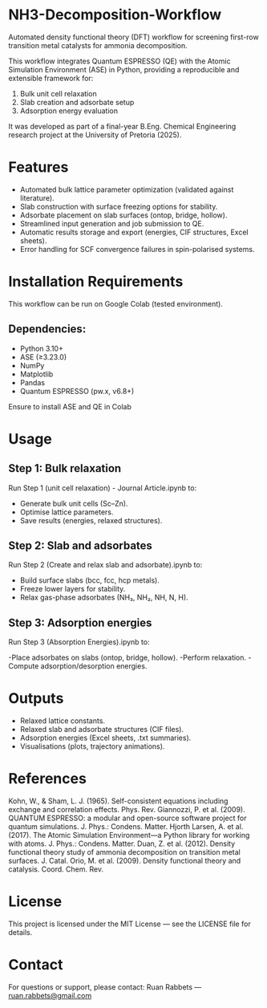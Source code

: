 # NH3-Decomposition-Workflow
Automated density functional theory (DFT) workflow for screening first-row transition metal catalysts for ammonia decomposition.

This workflow integrates Quantum ESPRESSO (QE) with the Atomic Simulation Environment (ASE) in Python, providing a reproducible and extensible framework for:

1. Bulk unit cell relaxation
2. Slab creation and adsorbate setup
3. Adsorption energy evaluation

It was developed as part of a final-year B.Eng. Chemical Engineering research project at the University of Pretoria (2025).

# Features
- Automated bulk lattice parameter optimization (validated against literature).
- Slab construction with surface freezing options for stability.
- Adsorbate placement on slab surfaces (ontop, bridge, hollow).
- Streamlined input generation and job submission to QE.
- Automatic results storage and export (energies, CIF structures, Excel sheets).
- Error handling for SCF convergence failures in spin-polarised systems.

# Installation Requirements
This workflow can be run on Google Colab (tested environment).

## Dependencies:

- Python 3.10+
- ASE (≥3.23.0)
- NumPy
- Matplotlib
- Pandas
- Quantum ESPRESSO (pw.x, v6.8+)

Ensure to install ASE and QE in Colab

# Usage
## Step 1: Bulk relaxation

Run Step 1 (unit cell relaxation) - Journal Article.ipynb to:

- Generate bulk unit cells (Sc–Zn).
- Optimise lattice parameters.
- Save results (energies, relaxed structures).

## Step 2: Slab and adsorbates

Run Step 2 (Create and relax slab and adsorbate).ipynb to:

- Build surface slabs (bcc, fcc, hcp metals).
- Freeze lower layers for stability.
- Relax gas-phase adsorbates (NH₃, NH₂, NH, N, H).

## Step 3: Adsorption energies

Run Step 3 (Absorption Energies).ipynb to:

-Place adsorbates on slabs (ontop, bridge, hollow).
-Perform relaxation.
-Compute adsorption/desorption energies.

# Outputs

- Relaxed lattice constants.
- Relaxed slab and adsorbate structures (CIF files).
- Adsorption energies (Excel sheets, .txt summaries).
- Visualisations (plots, trajectory animations).

# References
Kohn, W., & Sham, L. J. (1965). Self-consistent equations including exchange and correlation effects. Phys. Rev.
Giannozzi, P. et al. (2009). QUANTUM ESPRESSO: a modular and open-source software project for quantum simulations. J. Phys.: Condens. Matter.
Hjorth Larsen, A. et al. (2017). The Atomic Simulation Environment—a Python library for working with atoms. J. Phys.: Condens. Matter.
Duan, Z. et al. (2012). Density functional theory study of ammonia decomposition on transition metal surfaces. J. Catal.
Orio, M. et al. (2009). Density functional theory and catalysis. Coord. Chem. Rev.

# License

This project is licensed under the MIT License — see the LICENSE file for details.

# Contact

For questions or support, please contact:
Ruan Rabbets — ruan.rabbets@gmail.com
